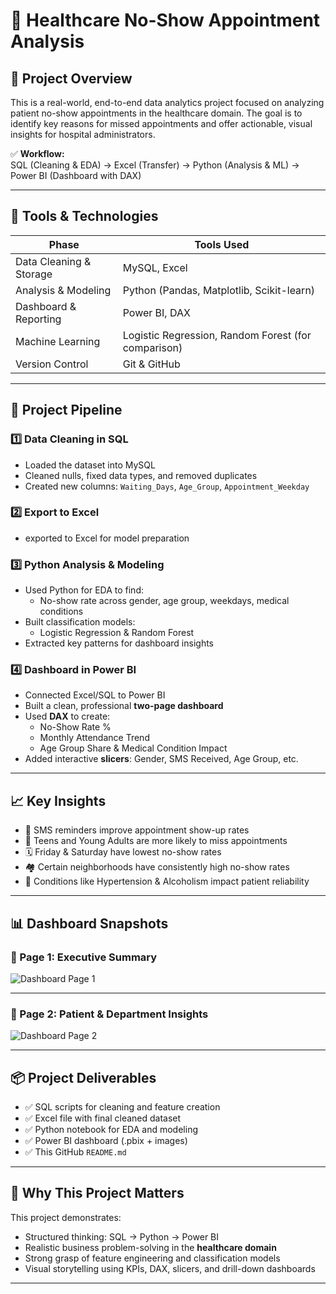 # 🏥 Healthcare No-Show Appointment Analysis

## 📌 Project Overview

This is a real-world, end-to-end data analytics project focused on analyzing patient no-show appointments in the healthcare domain. 
The goal is to identify key reasons for missed appointments and offer actionable, visual insights for hospital administrators.

✅ **Workflow:**  
SQL (Cleaning & EDA) → Excel (Transfer) → Python (Analysis & ML) → Power BI (Dashboard with DAX)

---

## 🧰 Tools & Technologies

| Phase                 | Tools Used                                               |
|----------------------|----------------------------------------------------------|
| Data Cleaning & Storage | MySQL, Excel                                          |
| Analysis & Modeling     | Python (Pandas, Matplotlib, Scikit-learn)             |
| Dashboard & Reporting   | Power BI, DAX                                          |
| Machine Learning        | Logistic Regression, Random Forest (for comparison)   |
| Version Control         | Git & GitHub                                           |

---

## 🔁 Project Pipeline

### 1️⃣ Data Cleaning in SQL
- Loaded the dataset into MySQL
- Cleaned nulls, fixed data types, and removed duplicates
- Created new columns: `Waiting_Days`, `Age_Group`, `Appointment_Weekday`

### 2️⃣ Export to Excel
- exported to Excel for model preparation

### 3️⃣ Python Analysis & Modeling
- Used Python for EDA to find:
  - No-show rate across gender, age group, weekdays, medical conditions
- Built classification models:
  - Logistic Regression & Random Forest
- Extracted key patterns for dashboard insights

### 4️⃣ Dashboard in Power BI
- Connected Excel/SQL to Power BI
- Built a clean, professional **two-page dashboard**
- Used **DAX** to create:
  - No-Show Rate %
  - Monthly Attendance Trend
  - Age Group Share & Medical Condition Impact
- Added interactive **slicers**: Gender, SMS Received, Age Group, etc.

---

## 📈 Key Insights

- 📲 SMS reminders improve appointment show-up rates
- 👶 Teens and Young Adults are more likely to miss appointments
- 🗓️ Friday & Saturday have lowest no-show rates
- 🏘️ Certain neighborhoods have consistently high no-show rates
- 🧠 Conditions like Hypertension & Alcoholism impact patient reliability

---

## 📊 Dashboard Snapshots

### 🔹 Page 1: Executive Summary  
![Dashboard Page 1](https://github.com/student423/Healthcare_Analysis/tree/main)

---

### 🔹 Page 2: Patient & Department Insights  
![Dashboard Page 2]()

---

## 📦 Project Deliverables

- ✅ SQL scripts for cleaning and feature creation
- ✅ Excel file with final cleaned dataset
- ✅ Python notebook for EDA and modeling
- ✅ Power BI dashboard (.pbix + images)
- ✅ This GitHub `README.md`

---

## 💼 Why This Project Matters

This project demonstrates:
- Structured thinking: SQL → Python → Power BI
- Realistic business problem-solving in the **healthcare domain**
- Strong grasp of feature engineering and classification models
- Visual storytelling using KPIs, DAX, slicers, and drill-down dashboards

---
